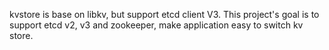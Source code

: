 kvstore is base on libkv, but support etcd client V3. This project's goal is to support etcd v2, v3 and zookeeper, make application easy to switch kv store.
